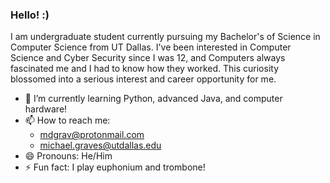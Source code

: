 ### Hello! :)

I am undergraduate student currently pursuing my Bachelor's of Science in Computer Science from UT Dallas. I've been interested in Computer Science and Cyber Security since I was 12, and Computers always fascinated me and I had to know how they worked. This curiosity blossomed into a serious interest and career opportunity for me.

- 🌱 I’m currently learning Python, advanced Java, and computer hardware!
- 📫 How to reach me: 
  - mdgrav@protonmail.com
  - michael.graves@utdallas.edu
- 😄 Pronouns: He/Him
- ⚡ Fun fact: I play euphonium and trombone!
